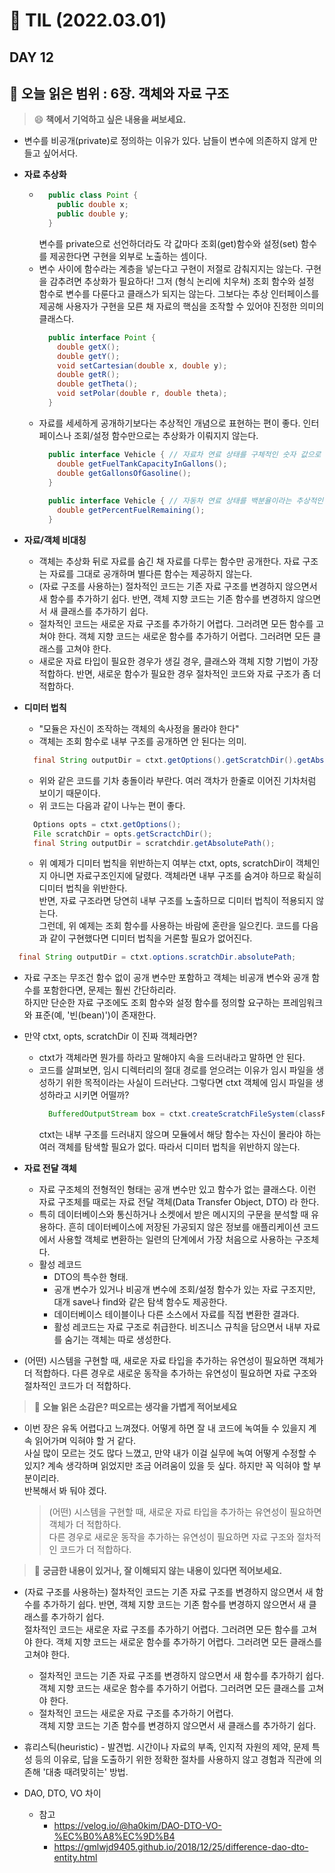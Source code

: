 # 📝 TIL (2022.03.01)  
## DAY 12 
📖 오늘 읽은 범위 : 6장. 객체와 자료 구조
---
> 😄 **책에서 기억하고 싶은 내용을 써보세요.**  
- 변수를 비공개(private)로 정의하는 이유가 있다. 남들이 변수에 의존하지 않게 만들고 싶어서다.
- **자료 추상화**
  - ```java
      public class Point {
        public double x;
        public double y;
      }
    ```  
    변수를 private으로 선언하더라도 각 값마다 조회(get)함수와 설정(set) 함수를 제공한다면 구현을 외부로 노출하는 셈이다.
  - 변수 사이에 함수라는 계층을 넣는다고 구현이 저절로 감춰지지는 않는다. 구현을 감추려면 추상화가 필요하다! 그저 (형식 논리에 치우쳐) 조회 함수와 설정 함수로 변수를 다룬다고 클래스가 되지는 않는다.
그보다는 추상 인터페이스를 제공해 사용자가 구현을 모른 채 자료의 핵심을 조작할 수 있어야 진정한 의미의 클래스다.
    ```java
      public interface Point {
        double getX();
        double getY();
        void setCartesian(double x, double y);
        double getR();
        double getTheta();
        void setPolar(double r, double theta);
      }
    ```
  - 자료를 세세하게 공개하기보다는 추상적인 개념으로 표현하는 편이 좋다. 인터페이스나 조회/설정 함수만으로는 추상화가 이뤄지지 않는다.
    ```java
      public interface Vehicle { // 자료차 연료 상태를 구체적인 숫자 값으로 알려줌.
        double getFuelTankCapacityInGallons();
        double getGallonsOfGasoline();
      }
      
      public interface Vehicle { // 자동차 연료 상태를 백분율이라는 추상적인 개념으로 알려줌으로 정보가 어디서 오는지 전혀 드러나지 않는다.
        double getPercentFuelRemaining();
      }
     ```
- **자료/객체 비대칭**
  - 객체는 추상화 뒤로 자료를 숨긴 채 자료를 다루는 함수만 공개한다. 자료 구조는 자료를 그대로 공개하며 별다른 함수는 제공하지 않는다.
  - (자료 구조를 사용하는) 절차적인 코드는 기존 자료 구조를 변경하지 않으면서 새 함수를 추가하기 쉽다. 반면, 객체 지향 코드는 기존 함수를 변경하지 않으면서 새 클래스를 추가하기 쉽다.
  - 절차적인 코드는 새로운 자료 구조를 추가하기 어렵다. 그러려면 모든 함수를 고쳐야 한다. 객체 지향 코드는 새로운 함수를 추가하기 어렵다. 그러려면 모든 클래스를 고쳐야 한다.
  - 새로운 자료 타입이 필요한 경우가 생길 경우, 클래스와 객체 지향 기법이 가장 적합하다. 반면, 새로운 함수가 필요한 경우 절차적인 코드와 자료 구조가 좀 더 적합하다.
 
- **디미터 법칙**
  - "모듈은 자신이 조작하는 객체의 속사정을 몰라야 한다"
  - 객체는 조회 함수로 내부 구조를 공개하면 안 된다는 의미.
  ```java
    final String outputDir = ctxt.getOptions().getScratchDir().getAbsolutePath();
  ```
  - 위와 같은 코드를 기차 충돌이라 부란다. 여러 객차가 한줄로 이어진 기차처럼 보이기 때문이다.
  - 위 코드는 다음과 같이 나누는 편이 좋다.
  ```java
    Options opts = ctxt.getOptions();
    File scratchDir = opts.getScractchDir();
    final String outputDir = scratchdir.getAbsolutePath();
  ```
  - 위 예제가 디미터 법칙을 위반하는지 여부는 ctxt, opts, scratchDir이 객체인지 아니면 자료구조인지에 달렸다. 객체라면 내부 구조를 숨겨야 하므로 확실히 디미터 법칙을 위반한다.  
반면, 자료 구조라면 당연히 내부 구조를 노출하므로 디미터 법칙이 적용되지 않는다.  
그런데, 위 예제는 조회 함수를 사용하는 바람에 혼란을 일으킨다. 코드를 다음과 같이 구현했다면 디미터 법칙을 거론할 필요가 없어진다.
```java
  final String outputDir = ctxt.options.scratchDir.absolutePath;
```
  - 자료 구조는 무조건 함수 없이 공개 변수만 포함하고 객체는 비공개 변수와 공개 함수를 포함한다면, 문제는 훨씬 간단하리라.  
하지만 단순한 자료 구조에도 조회 함수와 설정 함수를 정의할 요구하는 프레임워크와 표준(예, '빈(bean)')이 존재한다.

  - 만약 ctxt, opts, scratchDir 이 진짜 객체라면?
    - ctxt가 객체라면 뭔가를 하라고 말해야지 속을 드러내라고 말하면 안 된다.
    - 코드를 살펴보면, 임시 디렉터리의 절대 경로를 얻으려는 이유가 임시 파일을 생성하기 위한 목적이라는 사실이 드러난다. 그렇다면 ctxt 객체에 임시 파일을 생성하라고 시키면 어떨까?
      ```java
        BufferedOutputStream box = ctxt.createScratchFileSystem(classFileName);
      ```   
      ctxt는 내부 구조를 드러내지 않으며 모듈에서 해당 함수는 자신이 몰라야 하는 여러 객체를 탐색할 필요가 없다. 따라서 디미터 법칙을 위반하지 않는다.
- **자료 전달 객체**
  - 자료 구조체의 전형적인 형태는 공개 변수만 있고 함수가 없는 클래스다. 이런 자료 구조체를 때로는 자료 전달 객체(Data Transfer Object, DTO) 라 한다.
  - 특히 데이터베이스와 통신하거나 소켓에서 받은 메시지의 구문을 분석할 때 유용하다. 흔히 데이터베이스에 저장된 가공되지 않은 정보를 애플리케이션 코드에서 사용할 객체로 변환하는 일련의 단계에서 가장 처음으로 사용하는 구조체다.
  - 활성 레코드
    - DTO의 특수한 형태.
    - 공개 변수가 있거나 비공개 변수에 조회/설정 함수가 있는 자료 구조지만, 대개 save나 find와 같은 탐색 함수도 제공한다.
    - 데이터베이스 테이블이나 다른 소스에서 자료를 직접 변환한 결과다.
    - 활성 레코드는 자료 구조로 취급한다. 비즈니스 규칙을 담으면서 내부 자료를 숨기는 객체는 따로 생성한다.
- (어떤) 시스템을 구현할 때, 새로운 자료 타입을 추가하는 유연성이 필요하면 객체가 더 적합하다. 다른 경우로 새로운 동작을 추가하는 유연성이 필요하면 자료 구조와 절차적인 코드가 더 적합하다.

> 🤔 **오늘 읽은 소감은? 떠오르는 생각을 가볍게 적어보세요**  
- 이번 장은 유독 어렵다고 느껴졌다. 어떻게 하면 잘 내 코드에 녹여들 수 있을지 계속 읽어가며 익혀야 할 거 같다.  
사실 많이 모르는 것도 많다 느꼈고, 만약 내가 이걸 실무에 녹여 어떻게 수정할 수 있지? 계속 생각하며 읽었지만 조금 어려움이 있을 듯 싶다. 하지만 꼭 익혀야 할 부분이리라.  
반복해서 봐 둬야 겠다.
  > (어떤) 시스템을 구현할 때, 새로운 자료 타입을 추가하는 유연성이 필요하면 객체가 더 적합하다.  
  > 다른 경우로 새로운 동작을 추가하는 유연성이 필요하면 자료 구조와 절차적인 코드가 더 적합하다.  
  

> 🔎 **궁금한 내용이 있거나, 잘 이해되지 않는 내용이 있다면 적어보세요.**  
- (자료 구조를 사용하는) 절차적인 코드는 기존 자료 구조를 변경하지 않으면서 새 함수를 추가하기 쉽다. 반면, 객체 지향 코드는 기존 함수를 변경하지 않으면서 새 클래스를 추가하기 쉽다.  
절차적인 코드는 새로운 자료 구조를 추가하기 어렵다. 그러려면 모든 함수를 고쳐야 한다. 객체 지향 코드는 새로운 함수를 추가하기 어렵다. 그러려면 모든 클래스를 고쳐야 한다.
  - 절차적인 코드는 기존 자료 구조를 변경하지 않으면서 새 함수를 추가하기 쉽다.  
객체 지향 코드는 새로운 함수를 추가하기 어렵다. 그러려면 모든 클래스를 고쳐야 한다.
  - 절차적인 코드는 새로운 자료 구조를 추가하기 어렵다.  
객체 지향 코드는 기존 함수를 변경하지 않으면서 새 클래스를 추가하기 쉽다.  

- 휴리스틱(heuristic) - 발견법. 시간이나 자료의 부족, 인지적 자원의 제약, 문제 특성 등의 이유로, 답을 도출하기 위한 정확한 절차를 사용하지 않고 경험과 직관에 의존해 '대충 때려맞히는' 방법.

- DAO, DTO, VO 차이
  - 참고
    - https://velog.io/@ha0kim/DAO-DTO-VO-%EC%B0%A8%EC%9D%B4
    - https://gmlwjd9405.github.io/2018/12/25/difference-dao-dto-entity.html

